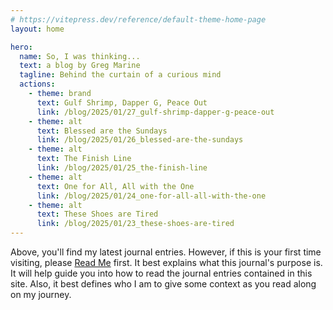 ```yaml
---
# https://vitepress.dev/reference/default-theme-home-page
layout: home

hero:
  name: So, I was thinking...
  text: a blog by Greg Marine
  tagline: Behind the curtain of a curious mind
  actions:
    - theme: brand
      text: Gulf Shrimp, Dapper G, Peace Out
      link: /blog/2025/01/27_gulf-shrimp-dapper-g-peace-out
    - theme: alt
      text: Blessed are the Sundays
      link: /blog/2025/01/26_blessed-are-the-sundays
    - theme: alt
      text: The Finish Line
      link: /blog/2025/01/25_the-finish-line
    - theme: alt
      text: One for All, All with the One
      link: /blog/2025/01/24_one-for-all-all-with-the-one
    - theme: alt
      text: These Shoes are Tired
      link: /blog/2025/01/23_these-shoes-are-tired
---
```


Above, you'll find my latest journal entries. However, if this is your first time visiting, please [Read Me](read-me) first. It best explains what this journal's purpose is. It will help guide you into how to read the journal entries contained in this site. Also, it best defines who I am to give some context as you read along on my journey.